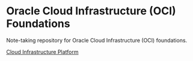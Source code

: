 # Oracle Cloud Infrastructure (OCI) Foundations

Note-taking repository for Oracle Cloud Infrastructure (OCI) foundations.

[Cloud Infrastructure Platform](/images/oci-platform.jpg)
